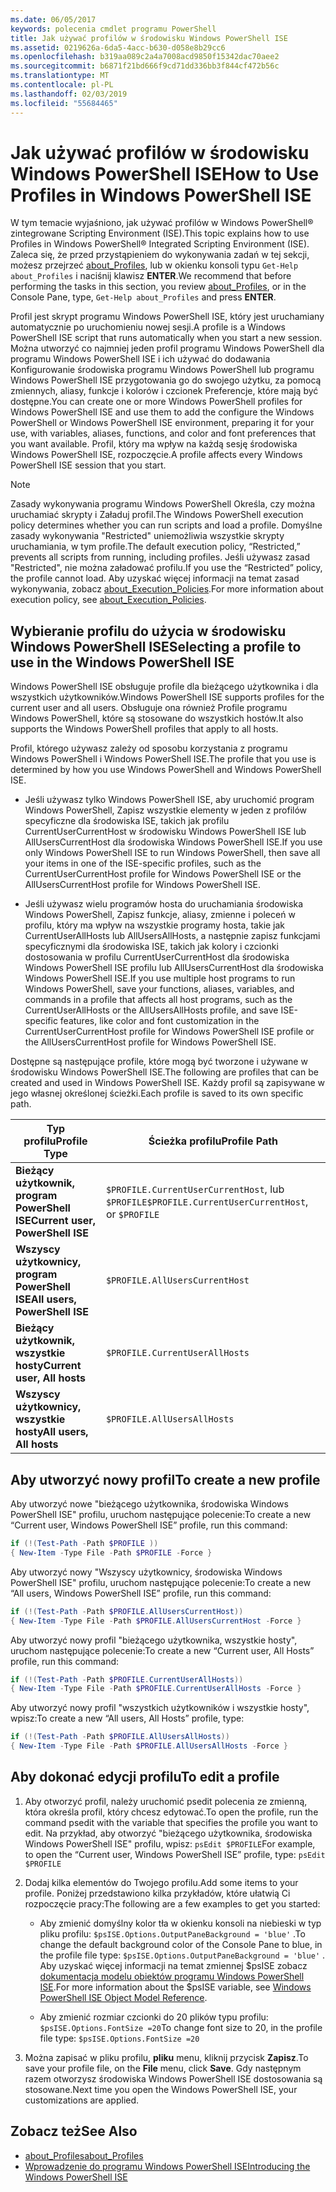 ```yaml
---
ms.date: 06/05/2017
keywords: polecenia cmdlet programu PowerShell
title: Jak używać profilów w środowisku Windows PowerShell ISE
ms.assetid: 0219626a-6da5-4acc-b630-d058e8b29cc6
ms.openlocfilehash: b319aa089c2a4a7008acd9850f15342dac70aee2
ms.sourcegitcommit: b6871f21bd666f9cd71dd336bb3f844cf472b56c
ms.translationtype: MT
ms.contentlocale: pl-PL
ms.lasthandoff: 02/03/2019
ms.locfileid: "55684465"
---
```

# <a name="how-to-use-profiles-in-windows-powershell-ise"></a><span data-ttu-id="615f8-103">Jak używać profilów w środowisku Windows PowerShell ISE</span><span class="sxs-lookup"><span data-stu-id="615f8-103">How to Use Profiles in Windows PowerShell ISE</span></span>

<span data-ttu-id="615f8-104">W tym temacie wyjaśniono, jak używać profilów w Windows PowerShell® zintegrowane Scripting Environment (ISE).</span><span class="sxs-lookup"><span data-stu-id="615f8-104">This topic explains how to use Profiles in Windows PowerShell® Integrated Scripting Environment (ISE).</span></span> <span data-ttu-id="615f8-105">Zaleca się, że przed przystąpieniem do wykonywania zadań w tej sekcji, możesz przejrzeć [about_Profiles](/powershell/module/microsoft.powershell.core/about/about_profiles), lub w okienku konsoli typu `Get-Help about_Profiles` i naciśnij klawisz **ENTER**.</span><span class="sxs-lookup"><span data-stu-id="615f8-105">We recommend that before performing the tasks in this section, you review [about_Profiles](/powershell/module/microsoft.powershell.core/about/about_profiles), or in the Console Pane, type, `Get-Help about_Profiles` and press **ENTER**.</span></span>

<span data-ttu-id="615f8-106">Profil jest skrypt programu Windows PowerShell ISE, który jest uruchamiany automatycznie po uruchomieniu nowej sesji.</span><span class="sxs-lookup"><span data-stu-id="615f8-106">A profile is a Windows PowerShell ISE script that runs automatically when you start a new session.</span></span>  <span data-ttu-id="615f8-107">Można utworzyć co najmniej jeden profil programu Windows PowerShell dla programu Windows PowerShell ISE i ich używać do dodawania Konfigurowanie środowiska programu Windows PowerShell lub programu Windows PowerShell ISE przygotowania go do swojego użytku, za pomocą zmiennych, aliasy, funkcje i kolorów i czcionek Preferencje, które mają być dostępne.</span><span class="sxs-lookup"><span data-stu-id="615f8-107">You can create one or more Windows PowerShell profiles for Windows PowerShell ISE and use them to add the configure the Windows PowerShell or Windows PowerShell ISE environment, preparing it for your use, with variables, aliases, functions, and color and font preferences that you want available.</span></span> <span data-ttu-id="615f8-108">Profil, który ma wpływ na każdą sesję środowiska Windows PowerShell ISE, rozpoczęcie.</span><span class="sxs-lookup"><span data-stu-id="615f8-108">A profile affects every Windows PowerShell ISE session that you start.</span></span>

> [!NOTE]
> <span data-ttu-id="615f8-109">Zasady wykonywania programu Windows PowerShell Określa, czy można uruchamiać skrypty i Załaduj profil.</span><span class="sxs-lookup"><span data-stu-id="615f8-109">The Windows PowerShell execution policy determines whether you can run scripts and load a profile.</span></span> <span data-ttu-id="615f8-110">Domyślne zasady wykonywania "Restricted" uniemożliwia wszystkie skrypty uruchamiania, w tym profile.</span><span class="sxs-lookup"><span data-stu-id="615f8-110">The default execution policy, “Restricted,” prevents all scripts from running, including profiles.</span></span> <span data-ttu-id="615f8-111">Jeśli używasz zasad "Restricted", nie można załadować profilu.</span><span class="sxs-lookup"><span data-stu-id="615f8-111">If you use the “Restricted” policy, the profile cannot load.</span></span> <span data-ttu-id="615f8-112">Aby uzyskać więcej informacji na temat zasad wykonywania, zobacz [about_Execution_Policies](/powershell/module/microsoft.powershell.core/about/about_execution_policies).</span><span class="sxs-lookup"><span data-stu-id="615f8-112">For more information about execution policy, see [about_Execution_Policies](/powershell/module/microsoft.powershell.core/about/about_execution_policies).</span></span>

## <a name="selecting-a-profile-to-use-in-the-windows-powershell-ise"></a><span data-ttu-id="615f8-113">Wybieranie profilu do użycia w środowisku Windows PowerShell ISE</span><span class="sxs-lookup"><span data-stu-id="615f8-113">Selecting a profile to use in the Windows PowerShell ISE</span></span>

<span data-ttu-id="615f8-114">Windows PowerShell ISE obsługuje profile dla bieżącego użytkownika i dla wszystkich użytkowników.</span><span class="sxs-lookup"><span data-stu-id="615f8-114">Windows PowerShell ISE supports profiles for the current user and all users.</span></span> <span data-ttu-id="615f8-115">Obsługuje ona również Profile programu Windows PowerShell, które są stosowane do wszystkich hostów.</span><span class="sxs-lookup"><span data-stu-id="615f8-115">It also supports the Windows PowerShell profiles that apply to all hosts.</span></span>

<span data-ttu-id="615f8-116">Profil, którego używasz zależy od sposobu korzystania z programu Windows PowerShell i Windows PowerShell ISE.</span><span class="sxs-lookup"><span data-stu-id="615f8-116">The profile that you use is determined by how you use Windows PowerShell and Windows PowerShell ISE.</span></span>

- <span data-ttu-id="615f8-117">Jeśli używasz tylko Windows PowerShell ISE, aby uruchomić program Windows PowerShell, Zapisz wszystkie elementy w jeden z profilów specyficzne dla środowiska ISE, takich jak profilu CurrentUserCurrentHost w środowisku Windows PowerShell ISE lub AllUsersCurrentHost dla środowiska Windows PowerShell ISE.</span><span class="sxs-lookup"><span data-stu-id="615f8-117">If you use only Windows PowerShell ISE to run Windows PowerShell, then save all your items in one of the ISE-specific profiles, such as the CurrentUserCurrentHost profile for Windows PowerShell ISE or the AllUsersCurrentHost profile for Windows PowerShell ISE.</span></span>

- <span data-ttu-id="615f8-118">Jeśli używasz wielu programów hosta do uruchamiania środowiska Windows PowerShell, Zapisz funkcje, aliasy, zmienne i poleceń w profilu, który ma wpływ na wszystkie programy hosta, takie jak CurrentUserAllHosts lub AllUsersAllHosts, a następnie zapisz funkcjami specyficznymi dla środowiska ISE, takich jak kolory i czcionki dostosowania w profilu CurrentUserCurrentHost dla środowiska Windows PowerShell ISE profilu lub AllUsersCurrentHost dla środowiska Windows PowerShell ISE.</span><span class="sxs-lookup"><span data-stu-id="615f8-118">If you use multiple host programs to run Windows PowerShell, save your functions, aliases, variables, and commands in a profile that affects all host programs, such as the CurrentUserAllHosts or the AllUsersAllHosts profile, and save ISE-specific features, like color and font customization in the CurrentUserCurrentHost profile for Windows PowerShell ISE profile or the AllUsersCurrentHost profile for Windows PowerShell ISE.</span></span>

<span data-ttu-id="615f8-119">Dostępne są następujące profile, które mogą być tworzone i używane w środowisku Windows PowerShell ISE.</span><span class="sxs-lookup"><span data-stu-id="615f8-119">The following are profiles that can be created and used in Windows PowerShell ISE.</span></span> <span data-ttu-id="615f8-120">Każdy profil są zapisywane w jego własnej określonej ścieżki.</span><span class="sxs-lookup"><span data-stu-id="615f8-120">Each profile is saved to its own specific path.</span></span>

| <span data-ttu-id="615f8-121">Typ profilu</span><span class="sxs-lookup"><span data-stu-id="615f8-121">Profile Type</span></span> | <span data-ttu-id="615f8-122">Ścieżka profilu</span><span class="sxs-lookup"><span data-stu-id="615f8-122">Profile Path</span></span> |
| --- | --- |
| <span data-ttu-id="615f8-123">**Bieżący użytkownik, program PowerShell ISE**</span><span class="sxs-lookup"><span data-stu-id="615f8-123">**Current user, PowerShell ISE**</span></span>| <span data-ttu-id="615f8-124">`$PROFILE.CurrentUserCurrentHost`, lub `$PROFILE`</span><span class="sxs-lookup"><span data-stu-id="615f8-124">`$PROFILE.CurrentUserCurrentHost`, or `$PROFILE`</span></span> |
| <span data-ttu-id="615f8-125">**Wszyscy użytkownicy, program PowerShell ISE**</span><span class="sxs-lookup"><span data-stu-id="615f8-125">**All users, PowerShell ISE**</span></span>| `$PROFILE.AllUsersCurrentHost` |
| <span data-ttu-id="615f8-126">**Bieżący użytkownik, wszystkie hosty**</span><span class="sxs-lookup"><span data-stu-id="615f8-126">**Current user, All hosts**</span></span>| `$PROFILE.CurrentUserAllHosts` |
| <span data-ttu-id="615f8-127">**Wszyscy użytkownicy, wszystkie hosty**</span><span class="sxs-lookup"><span data-stu-id="615f8-127">**All users, All hosts**</span></span> | `$PROFILE.AllUsersAllHosts` |

## <a name="to-create-a-new-profile"></a><span data-ttu-id="615f8-128">Aby utworzyć nowy profil</span><span class="sxs-lookup"><span data-stu-id="615f8-128">To create a new profile</span></span>

<span data-ttu-id="615f8-129">Aby utworzyć nowe "bieżącego użytkownika, środowiska Windows PowerShell ISE" profilu, uruchom następujące polecenie:</span><span class="sxs-lookup"><span data-stu-id="615f8-129">To create a new “Current user, Windows PowerShell ISE” profile, run this command:</span></span>

```powershell
if (!(Test-Path -Path $PROFILE ))
{ New-Item -Type File -Path $PROFILE -Force }
```

<span data-ttu-id="615f8-130">Aby utworzyć nowy "Wszyscy użytkownicy, środowiska Windows PowerShell ISE" profilu, uruchom następujące polecenie:</span><span class="sxs-lookup"><span data-stu-id="615f8-130">To create a new “All users, Windows PowerShell ISE” profile, run this command:</span></span>

```powershell
if (!(Test-Path -Path $PROFILE.AllUsersCurrentHost))
{ New-Item -Type File -Path $PROFILE.AllUsersCurrentHost -Force }
```

<span data-ttu-id="615f8-131">Aby utworzyć nowy profil "bieżącego użytkownika, wszystkie hosty", uruchom następujące polecenie:</span><span class="sxs-lookup"><span data-stu-id="615f8-131">To create a new “Current user, All Hosts” profile, run this command:</span></span>

```powershell
if (!(Test-Path -Path $PROFILE.CurrentUserAllHosts))
{ New-Item -Type File -Path $PROFILE.CurrentUserAllHosts -Force }
```

<span data-ttu-id="615f8-132">Aby utworzyć nowy profil "wszystkich użytkowników i wszystkie hosty", wpisz:</span><span class="sxs-lookup"><span data-stu-id="615f8-132">To create a new “All users, All Hosts” profile, type:</span></span>

```powershell
if (!(Test-Path -Path $PROFILE.AllUsersAllHosts))
{ New-Item -Type File -Path $PROFILE.AllUsersAllHosts -Force }
```

## <a name="to-edit-a-profile"></a><span data-ttu-id="615f8-133">Aby dokonać edycji profilu</span><span class="sxs-lookup"><span data-stu-id="615f8-133">To edit a profile</span></span>

1. <span data-ttu-id="615f8-134">Aby otworzyć profil, należy uruchomić psedit polecenia ze zmienną, która określa profil, który chcesz edytować.</span><span class="sxs-lookup"><span data-stu-id="615f8-134">To open the profile, run the command psedit with the variable that specifies the profile you want to edit.</span></span> <span data-ttu-id="615f8-135">Na przykład, aby otworzyć "bieżącego użytkownika, środowiska Windows PowerShell ISE" profilu, wpisz: `psEdit $PROFILE`</span><span class="sxs-lookup"><span data-stu-id="615f8-135">For example, to open the “Current user, Windows PowerShell ISE” profile, type: `psEdit $PROFILE`</span></span>

2. <span data-ttu-id="615f8-136">Dodaj kilka elementów do Twojego profilu.</span><span class="sxs-lookup"><span data-stu-id="615f8-136">Add some items to your profile.</span></span> <span data-ttu-id="615f8-137">Poniżej przedstawiono kilka przykładów, które ułatwią Ci rozpoczęcie pracy:</span><span class="sxs-lookup"><span data-stu-id="615f8-137">The following are a few examples to get you started:</span></span>

   - <span data-ttu-id="615f8-138">Aby zmienić domyślny kolor tła w okienku konsoli na niebieski w typ pliku profilu: `$psISE.Options.OutputPaneBackground = 'blue'` .</span><span class="sxs-lookup"><span data-stu-id="615f8-138">To change the default background color of the Console Pane to blue, in the profile file type: `$psISE.Options.OutputPaneBackground = 'blue'` .</span></span> <span data-ttu-id="615f8-139">Aby uzyskać więcej informacji na temat zmiennej $psISE zobacz [dokumentacja modelu obiektów programu Windows PowerShell ISE](object-model/The-ISE-Object-Model-Hierarchy.md).</span><span class="sxs-lookup"><span data-stu-id="615f8-139">For more information about the $psISE variable, see [Windows PowerShell ISE Object Model Reference](object-model/The-ISE-Object-Model-Hierarchy.md).</span></span>

   - <span data-ttu-id="615f8-140">Aby zmienić rozmiar czcionki do 20 plików typu profilu: `$psISE.Options.FontSize =20`</span><span class="sxs-lookup"><span data-stu-id="615f8-140">To change font size to 20, in the profile file type: `$psISE.Options.FontSize =20`</span></span>

3. <span data-ttu-id="615f8-141">Można zapisać w pliku profilu, **pliku** menu, kliknij przycisk **Zapisz**.</span><span class="sxs-lookup"><span data-stu-id="615f8-141">To save your profile file, on the **File** menu, click **Save**.</span></span> <span data-ttu-id="615f8-142">Gdy następnym razem otworzysz środowiska Windows PowerShell ISE dostosowania są stosowane.</span><span class="sxs-lookup"><span data-stu-id="615f8-142">Next time you open the Windows PowerShell ISE, your customizations are applied.</span></span>

## <a name="see-also"></a><span data-ttu-id="615f8-143">Zobacz też</span><span class="sxs-lookup"><span data-stu-id="615f8-143">See Also</span></span>

- [<span data-ttu-id="615f8-144">about_Profiles</span><span class="sxs-lookup"><span data-stu-id="615f8-144">about_Profiles</span></span>](/powershell/module/microsoft.powershell.core/about/about_profiles)
- [<span data-ttu-id="615f8-145">Wprowadzenie do programu Windows PowerShell ISE</span><span class="sxs-lookup"><span data-stu-id="615f8-145">Introducing the Windows PowerShell ISE</span></span>](Introducing-the-Windows-PowerShell-ISE.md)